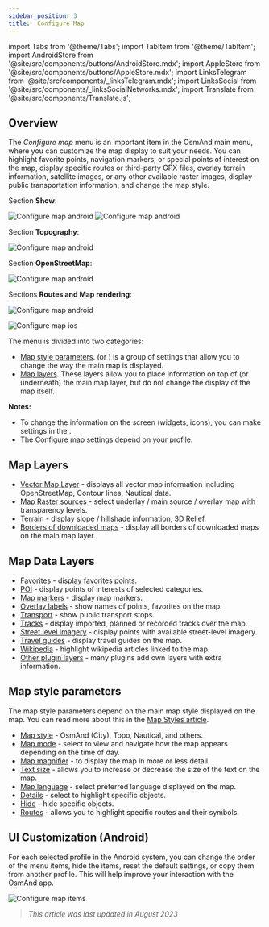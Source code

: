 ```yaml
---
sidebar_position: 3
title:  Configure Map
---
```


import Tabs from '@theme/Tabs';
import TabItem from '@theme/TabItem';
import AndroidStore from '@site/src/components/buttons/AndroidStore.mdx';
import AppleStore from '@site/src/components/buttons/AppleStore.mdx';
import LinksTelegram from '@site/src/components/_linksTelegram.mdx';
import LinksSocial from '@site/src/components/_linksSocialNetworks.mdx';
import Translate from '@site/src/components/Translate.js';


## Overview

The *Configure map* menu is an important item in the OsmAnd main menu, where you can customize the map display to suit your needs. You can highlight favorite points, navigation markers, or special points of interest on the map, display specific routes or third-party GPX files, overlay terrain information, satellite images, or any other available raster images, display public transportation information, and change the map style.  

<Tabs groupId="operating-systems">

<TabItem value="android" label="Android">

Section **Show**:  

![Configure map android](@site/static/img/map/configure_map_show1_andr.png)  ![Configure map android](@site/static/img/map/configure_map_show2_andr.png)  

Section **Topography**:  

![Configure map android](@site/static/img/map/configure_map_topography_andr.png)  

Section **OpenStreetMap**:  

![Configure map android](@site/static/img/map/configure_map_osm_andr.png)  

Sections **Routes and Map rendering**:  

![Configure map android](@site/static/img/map/configure_map_routes&Map_rendering_andr.png)

</TabItem>

<TabItem value="ios" label="iOS">

![Configure map ios](@site/static/img/map/configure-map-ios.png)

</TabItem>

</Tabs>


The **<Translate android="true" ids="configure_map"/>** menu is divided into two categories:
- [Map style parameters](#map-style-parameters). **<Translate android="true" ids="map_widget_map_rendering"/>** (or **<Translate ios="true" ids="map_widget_renderer"/>**) is a group of settings that allow you to change the way the main map is displayed.  
- [Map layers](#map-layers). These layers allow you to place information on top of (or underneath) the main map layer, but do not change the display of the map itself.  

**Notes:** 
- To change the information on the screen (widgets, icons), you can make settings in the [<Translate android="true" ids="layer_map_appearance"/>](../widgets/index.md).
- The Configure map settings depend on your [profile](../personal/profiles.md).  

## Map Layers
- [Vector Map Layer](../map/vector-maps.md) - displays all vector map information including OpenStreetMap, Contour lines, Nautical data.
- [Map Raster sources](../map/raster-maps.md#select-map-as-main--underlay--overlay-layer) - select underlay / main source / overlay map with transparency levels.
- [Terrain](../plugins/contour-lines.md#configure-map-view) - display slope / hillshade information, 3D Relief.
- [Borders of downloaded maps](../map/vector-maps.md#show-borders) - display all borders of downloaded maps on the main map layer.

## Map Data Layers
   - [Favorites](../map/point-layers-on-map.md) - display favorites points.
   - [POI](../map/point-layers-on-map.md) - display points of interests of selected categories.
   - [Map markers](../map/point-layers-on-map.md) - display map markers.
   - [Overlay labels](../map/point-layers-on-map.md) - show names of points, favorites on the map.
   - [Transport](../map/vector-maps.md#transport) - show public transport stops.
   - [Tracks](../map/tracks-on-map/tracks-types.md) - display imported, planned or recorded tracks over the map.
   - [Street level imagery](../plugins/mapillary.md#viewing-images) - display points with available street-level imagery.
   - [Travel guides](../plan-route/travel-guides.md) - display travel guides on the map.
   - [Wikipedia](../plugins/wikipedia.md) - highlight wikipedia articles linked to the map.
   - [Other plugin layers](../plugins/configure-plugins.md) - many plugins add own layers with extra information.

## Map style parameters

The map style parameters depend on the main map style displayed on the map. You can read more about this in the [Map Styles article](../map/vector-maps).  
   - [Map style](../map/vector-maps.md#default-map-styles) - OsmAnd (City), Topo, Nautical, and others.
   - [Map mode](../map/vector-maps.md#map-mode) - select to view and navigate how the map appears depending on the time of day.
   - [Map magnifier](../map/vector-maps.md#map-magnifier) - to display the map in more or less detail.
   - [Text size](../map/vector-maps.md#text-size) - allows you to increase or decrease the size of the text on the map.
   - [Map language](../map/vector-maps.md#map-language) - select preferred language displayed on the map.
   - [Details](../map/vector-maps.md#details) - select to highlight specific objects.
   - [Hide](../map/vector-maps.md#hide) - hide specific objects.
   - [Routes](../map/vector-maps.md#routes) - allows you to highlight specific routes and their symbols.  

   
## UI Customization (Android)

For each selected profile in the Android system, you can change the order of the <Translate android="true" ids="configure_map"/> menu items, hide the items, reset the default settings, or copy them from another profile. This will help improve your interaction with the OsmAnd app.  
   
*<Translate android="true" ids="shared_string_menu,configure_profile,ui_customization,configure_map"/>*  

![Configure map items ](@site/static/img/settings/configure-screen-ui-customization.png)



> *This article was last updated in August 2023*
